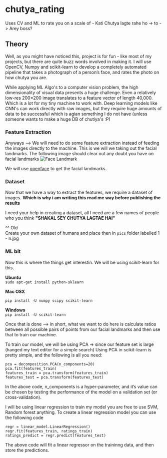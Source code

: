 # chutya_rating
Uses CV and ML to rate you on a scale of - Kati Chutya lagte rahe ho -> to -> Arey boss?

## Theory
Well, as you might have noticed this, project is for fun -  like most of my projects, but there are quite buzz words involved in making it.
I will use OpenCV, Numpy and scikit-learn to develop a completely automated pipeline that takes a photograph of a person’s face, and rates the photo on how chutya you are.

While applying ML Algo's to a computer vision problem, the high dimensionality of visual data presents a huge challenge. Even a relatively low-res 200×200 image translates to a feature vector of length 40,000. Which is a lot for my tiny machine to work with. Deep learning models like CNN's can work directly with raw images, but they require huge amounts of data to be successful which is agian something I do not have (unless someone wants to make a huge DB of chutiya's :P)

### Feature Extraction
Anyways --> We will need to do some feature extraction instead of feeding the images directly to the machine.
This is we will we taking out the facial landmarks. The following image should clear out any doubt you have on facial landmarks
![Face Landmark](https://www.researchgate.net/profile/Zhiwen_Shao/publication/305388996/figure/fig1/AS:385037640978432@1468811535401/Fig-1-Facial-landmarks-are-divided-into-principal-subset-and-elaborate-subset-And-the.ppm)

We will use [openface](https://github.com/TadasBaltrusaitis/OpenFace) to get the facial landmarks.

### Dataset
Now that we have a way to extract the features, we require a dataset of images. **Which is why i am writing this read me way before publishing the results**

I need your help in creating a dataset, all I need are a few names of people who you think **"SHAKAL SEY CHUTYA LAGTAE HAI"**

^^ Old
\
Create your own dataset of humans and place then in `pics` folder labelled 1 -  n.jpg


### ML bit
Now this is where the things get interestin. We will be using scikit-learn for this.

**Ubuntu**\
`sudo apt-get install python-sklearn`

**Mac OSX**

`pip install -U numpy scipy scikit-learn`

**Windows**
\
`pip install -U scikit-learn`

Once that is done  --> in short, what we want to do here is calculate ratios between all possible pairs of points from our facial landmarks and then use that to train our machine.

To train our model, we will be using PCA -> since our feature set is large (hanged my text editor for a simple search) Using PCA in scikit-learn is pretty simple, and the following is all you need:

```from sklearn import decomposition
pca = decomposition.PCA(n_components=20)
pca.fit(features_train)
features_train = pca.transform(features_train)
features_test = pca.transform(features_test)
```

In the above code, n_components is a hyper-parameter, and it’s value can be chosen by testing the performance of the model on a validation set (or cross-validation).

I will be using linear regression to train my model you are free to use SVM, Random forest anything.
To create a linear regression model you can use the following code

```
regr = linear_model.LinearRegression()
regr.fit(features_train, ratings_train)
ratings_predict = regr.predict(features_test)
```
The above code will fit a linear regressor on the traininng data, and then store the predictions.